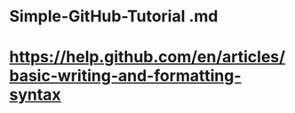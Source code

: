 # Simple-GitHub-Tutorial .md

#

# https://help.github.com/en/articles/basic-writing-and-formatting-syntax

# 

